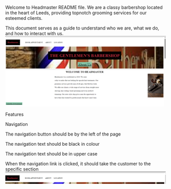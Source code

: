 
Welcome to Headmaster README file. We are a classy barbershop located in the heart of Leeds, providing topnotch grooming services for our esteemed clients. 

This document serves as a guide to understand who we are, what we do, and how to interact with us.
![alt text](image.png)

Features

Navigation

The navigation button should be by the left of the page

The navigation text should be black in colour

The navigation text should be in upper case

When the navigation link is clicked, it should take the customer to the specific section
![alt text](image-1.png)



